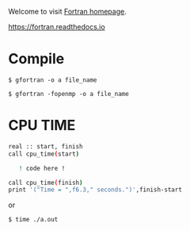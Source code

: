 Welcome to visit [Fortran homepage](https://fortran.readthedocs.io/).

<https://fortran.readthedocs.io>

# Compile

``` no-highlight
$ gfortran -o a file_name
      
$ gfortran -fopenmp -o a file_name
```

# CPU TIME
``` bash
real :: start, finish
call cpu_time(start)

   ! code here !

call cpu_time(finish)
print '("Time = ",f6.3," seconds.")',finish-start
```
or

```bash
$ time ./a.out
```
